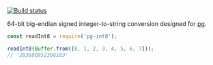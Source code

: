[![Build status][ci image]][ci]

64-bit big-endian signed integer-to-string conversion designed for [pg][].

```js
const readInt8 = require('pg-int8');

readInt8(Buffer.from([0, 1, 2, 3, 4, 5, 6, 7]));
// '283686952306183'
```

[pg]: https://github.com/brianc/node-postgres
[ci]: https://travis-ci.org/charmander/pg-int8
[ci image]: https://api.travis-ci.org/charmander/pg-int8.svg
